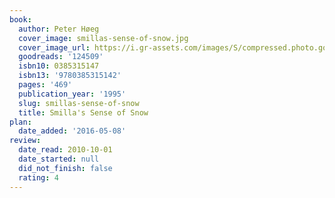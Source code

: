 ```yaml
---
book:
  author: Peter Høeg
  cover_image: smillas-sense-of-snow.jpg
  cover_image_url: https://i.gr-assets.com/images/S/compressed.photo.goodreads.com/books/1485595488l/124509._SX98_.jpg
  goodreads: '124509'
  isbn10: 0385315147
  isbn13: '9780385315142'
  pages: '469'
  publication_year: '1995'
  slug: smillas-sense-of-snow
  title: Smilla's Sense of Snow
plan:
  date_added: '2016-05-08'
review:
  date_read: 2010-10-01
  date_started: null
  did_not_finish: false
  rating: 4
---
```

